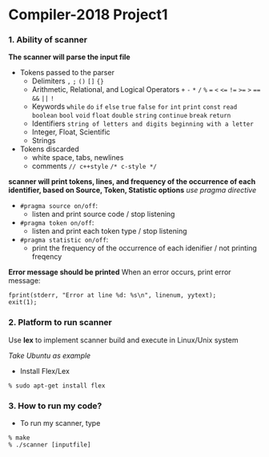 # Compiler-2018 Project1
### 1. Ability of scanner

**The scanner will parse the input file**
- Tokens passed to the parser
    - Delimiters
    `,` `;` `()` `[]` `{}`
    - Arithmetic, Relational, and Logical Operators
    `+` `-` `*` `/` `%` `=` `<` `<=` `!=` `>=` `>` `==` `&&` `||` `!`
    - Keywords
    `while` `do` `if` `else` `true` `false` `for` `int` `print` `const` `read` `boolean` `bool` `void` `float` `double` `string` `continue` `break` `return`
    - Identifiers
    `string of letters and digits beginning with a letter`
    - Integer, Float, Scientific
    - Strings
- Tokens discarded
    - white space, tabs, newlines
    - comments
    `// c++style`
    `/* c-style */`

**scanner will print tokens, lines, and frequency of the occurrence of each identifier, based on Source, Token, Statistic options**
*use pragma directive*
- `#pragma source on/off`: 
    - listen and print source code / stop listening 
- `#pragma token on/off`: 
    - listen and print each token type / stop listening
- `#pragma statistic on/off`: 
    - print the frequency of the occurrence of each idenifier / not printing freqency

**Error message should be printed**
When an error occurs, print error message:
```clike=
fprint(stderr, "Error at line %d: %s\n", linenum, yytext);
exit(1);
```
### 2. Platform to run scanner
Use **lex** to implement scanner
build and execute in Linux/Unix system

*Take Ubuntu as example*
- Install Flex/Lex
```bash=
% sudo apt-get install flex
```
### 3. How to run my code?
- To run my scanner, type
```bash=
% make
% ./scanner [inputfile]
```